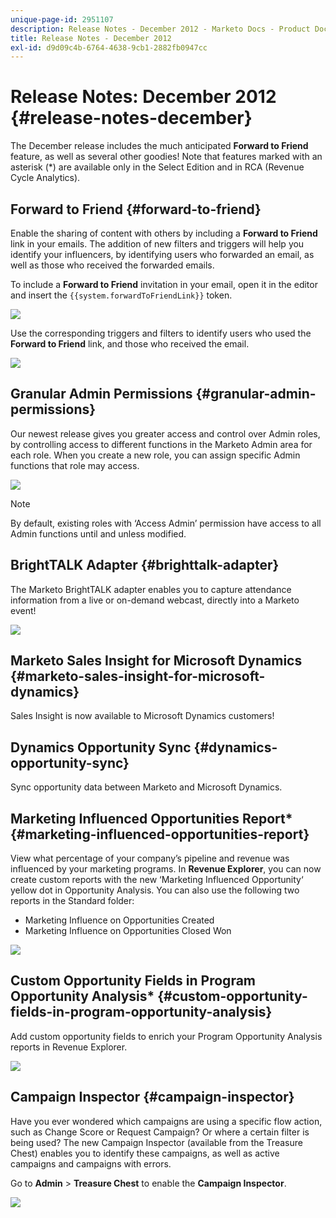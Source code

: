 ```yaml
---
unique-page-id: 2951107
description: Release Notes - December 2012 - Marketo Docs - Product Documentation
title: Release Notes - December 2012
exl-id: d9d09c4b-6764-4638-9cb1-2882fb0947cc
---
```

# Release Notes: December 2012 {#release-notes-december}

The December release includes the much anticipated **Forward to Friend** feature, as well as several other goodies! Note that features marked with an asterisk (&#42;) are available only in the Select Edition and in RCA (Revenue Cycle Analytics).

## Forward to Friend {#forward-to-friend}

Enable the sharing of content with others by including a **Forward to Friend** link in your emails. The addition of new filters and triggers will help you identify your influencers, by identifying users who forwarded an email, as well as those who received the forwarded emails.

To include a **Forward to Friend** invitation in your email, open it in the editor and insert the `{{system.forwardToFriendLink}}` token.

![](assets/image2014-9-23-10-3a50-3a45.png)

Use the corresponding triggers and filters to identify users who used the **Forward to Friend** link, and those who received the email.

![](assets/image2014-9-23-10-3a50-3a56.png)

## Granular Admin Permissions {#granular-admin-permissions}

Our newest release gives you greater access and control over Admin roles, by controlling access to different functions in the Marketo Admin area for each role. When you create a new role, you can assign specific Admin functions that role may access.

![](assets/image2014-9-23-10-3a51-3a18.png)

>[!NOTE]
>
>By default, existing roles with ‘Access Admin’ permission have access to all Admin functions until and unless modified.

## BrightTALK Adapter {#brighttalk-adapter}

The Marketo BrightTALK adapter enables you to capture attendance information from a live or on-demand webcast, directly into a Marketo event!

![](assets/image2014-9-23-10-3a51-3a31.png)

## Marketo Sales Insight for Microsoft Dynamics {#marketo-sales-insight-for-microsoft-dynamics}

Sales Insight is now available to Microsoft Dynamics customers!

## Dynamics Opportunity Sync {#dynamics-opportunity-sync}

Sync opportunity data between Marketo and Microsoft Dynamics.

## Marketing Influenced Opportunities Report&#42; {#marketing-influenced-opportunities-report}

View what percentage of your company’s pipeline and revenue was influenced by your marketing programs. In **Revenue Explorer**, you can now create custom reports with the new ‘Marketing Influenced Opportunity‘ yellow dot in Opportunity Analysis. You can also use the following two reports in the Standard folder:

* Marketing Influence on Opportunities Created
* Marketing Influence on Opportunities Closed Won

![](assets/image2014-9-23-10-3a52-3a11.png)

## Custom Opportunity Fields in Program Opportunity Analysis&#42; {#custom-opportunity-fields-in-program-opportunity-analysis}

Add custom opportunity fields to enrich your Program Opportunity Analysis reports in Revenue Explorer.

![](assets/image2014-9-23-10-3a52-3a23.png)

## Campaign Inspector {#campaign-inspector}

Have you ever wondered which campaigns are using a specific flow action, such as Change Score or Request Campaign? Or where a certain filter is being used? The new Campaign Inspector (available from the Treasure Chest) enables you to identify these campaigns, as well as active campaigns and campaigns with errors.

Go to **Admin** > **Treasure Chest** to enable the **Campaign Inspector**.

![](assets/image2014-9-23-10-3a52-3a39.png)
